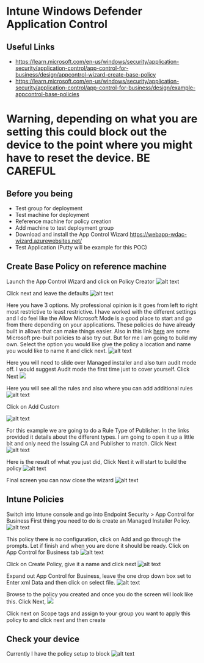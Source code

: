# Intune Windows Defender Application Control

## Useful Links
* https://learn.microsoft.com/en-us/windows/security/application-security/application-control/app-control-for-business/design/appcontrol-wizard-create-base-policy
* https://learn.microsoft.com/en-us/windows/security/application-security/application-control/app-control-for-business/design/example-appcontrol-base-policies

# Warning, depending on what you are setting this could block out the device to the point where you might have to reset the device. BE CAREFUL

## Before you being
* Test group for deployment
* Test machine for deployment
* Reference machine for policy creation
* Add machine to test deployment group
* Download and install the App Control Wizard https://webapp-wdac-wizard.azurewebsites.net/
* Test Application (Putty will be example for this POC)

## Create Base Policy on reference machine
Launch the App Control Wizard and click on Policy Creator
![alt text](../Assets/WDAC/Image1.png)

Click next and leave the defaults
![alt text](../Assets/WDAC/image2.png)

Here you have 3 options. My professional opinion is it goes from left to right most restrictive to least restrictive. I have worked with the different settings and I do feel like the Allow Microsoft Mode is a good place to start and go from there depending on your applications. These policies do have already built in allows that can make things easier.  Also in this link [here](https://learn.microsoft.com/en-us/windows/security/application-security/application-control/app-control-for-business/design/example-appcontrol-base-policies) are some Microsoft pre-built policies to also try out. But for me I am going to build my own. Select the option you would like give the policy a location and name you would like to name it and click next.
![alt text](../Assets/WDAC/image3.png)

Here you will need to slide over Managed installer and also turn audit mode off. I would suggest Audit mode the first time just to cover yourself. Click Next
![](../Assets/WDAC/Image4.png)

Here you will see all the rules and also where you can add additional rules
![alt text](../Assets/WDAC/image5.png)

Click on Add Custom

![alt text](../Assets/WDAC/image6.png)

For this example we are going to do a Rule Type of Publisher. In the links provided it details about the different types. I am going to open it up a little bit and only need the Issuing CA and Publisher to match. Click Next 
![alt text](../Assets/WDAC/image7.png)

Here is the result of what you just did, Click Next it will start to build the policy
![alt text](../Assets/WDAC/image8.png)

Final screen you can now close the wizard
![alt text](../Assets/WDAC/image9.png)

## Intune Policies
Switch into Intune console and go into Endpoint Security > App Control for Business
First thing you need to do is create an Managed Installer Policy. 
![alt text](../Assets/WDAC/image10.png)

This policy there is no configuration, click on Add and go through the prompts. Let if finish and when you are done it should be ready. Click on App Control for Business tab
![alt text](../Assets/WDAC/image11.png)

Click on Create Policy, give it a name and click next
![alt text](../Assets/WDAC/image12.png)

Expand out App Control for Business, leave the one drop down box set to Enter xml Data and then click on select file. 
![alt text](../Assets/WDAC/image13.png)

Browse to the policy you created and once you do the screen will look like this. Click Next, 
![](../Assets/WDAC/image14.png)

Click next on Scope tags and assign to your group you want to apply this policy to and click next and then create

## Check your device
Currently I have the policy setup to block 
![alt text](../Assets/WDAC/Image0.png)

